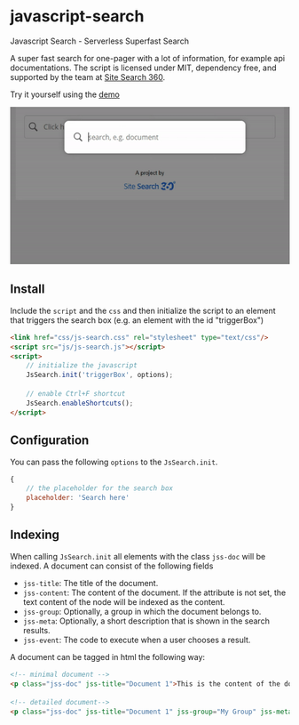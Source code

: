 # javascript-search
Javascript Search - Serverless Superfast Search

A super fast search for one-pager with a lot of information, for example api documentations. The script is licensed under MIT, dependency free, and supported by the team at [Site Search 360](https://www.sitesearch360.com).

Try it yourself using the [demo](https://htmlpreview.github.io/?https://github.com/ddsky/javascript-search/blob/master/html/example.html)

![Javascript Search in action](media/js-search.gif "Javascript Search in action")

## Install
Include the `script` and the `css` and then initialize the script to an element that triggers the search box (e.g. an element with the id "triggerBox")

```html
<link href="css/js-search.css" rel="stylesheet" type="text/css"/>
<script src="js/js-search.js"></script>
<script>
    // initialize the javascript
    JsSearch.init('triggerBox', options);

    // enable Ctrl+F shortcut
    JsSearch.enableShortcuts();
</script>
```

## Configuration
You can pass the following `options` to the `JsSearch.init`.
```js
{
    // the placeholder for the search box
    placeholder: 'Search here'
}
```

## Indexing
When calling `JsSearch.init` all elements with the class `jss-doc` will be indexed. A document can consist of the following fields

- `jss-title`: The title of the document.
- `jss-content`: The content of the document. If the attribute is not set, the text content of the node will be indexed as the content.
- `jss-group`: Optionally, a group in which the document belongs to.
- `jss-meta`: Optionally, a short description that is shown in the search results.
- `jss-event`: The code to execute when a user chooses a result.

A document can be tagged in html the following way:
```html
<!-- minimal document -->
<p class="jss-doc" jss-title="Document 1">This is the content of the document.</p>

<!-- detailed document-->
<p class="jss-doc" jss-title="Document 1" jss-group="My Group" jss-meta="A short description" jss-event="alert(1)">Long content.</p>
```